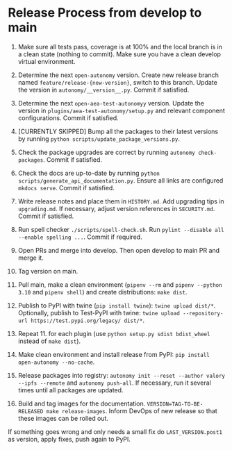 
# Release Process from develop to main

1. Make sure all tests pass, coverage is at 100% and the local branch is in a clean state (nothing to commit). Make sure you have a clean develop virtual environment. 
   
2. Determine the next `open-autonomy` version. Create new release branch named `feature/release-{new-version}`, switch to this branch. Update the version in `autonomy/__version__.py`. Commit if satisfied.

3. Determine the next `open-aea-test-autonomyy` version. Update the version in `plugins/aea-test-autonomy/setup.py` and relevant component configurations. Commit if satisfied.

4. [CURRENTLY SKIPPED] Bump all the packages to their latest versions by running `python scripts/update_package_versions.py`.

5. Check the package upgrades are correct by running `autonomy check-packages`. Commit if satisfied.

6. Check the docs are up-to-date by running `python scripts/generate_api_documentation.py`. Ensure all links are configured `mkdocs serve`. Commit if satisfied.

7. Write release notes and place them in `HISTORY.md`. Add upgrading tips in `upgrading.md`. If necessary, adjust version references in `SECURITY.md`. Commit if satisfied.

8. Run spell checker `./scripts/spell-check.sh`. Run `pylint --disable all --enable spelling ...`. Commit if required.

9. Open PRs and merge into develop. Then open develop to main PR and merge it.

10. Tag version on main.

11. Pull main, make a clean environment (`pipenv --rm` and `pipenv --python 3.10` and `pipenv shell`) and create distributions: `make dist`.

12. Publish to PyPI with twine (`pip install twine`): `twine upload dist/*`. Optionally, publish to Test-PyPI with twine:
`twine upload --repository-url https://test.pypi.org/legacy/ dist/*`.

12. Repeat 11. for each plugin (use `python setup.py sdist bdist_wheel` instead of `make dist`).

13. Make clean environment and install release from PyPI: `pip install open-autonomy --no-cache`.

14. Release packages into registry: `autonomy init --reset --author valory --ipfs --remote` and `autonomy push-all`. If necessary, run it several times until all packages are updated.

15. Build and tag images for the documentation. `VERSION=TAG-TO-BE-RELEASED make release-images`. Inform DevOps of new release so that these images can be rolled out.

If something goes wrong and only needs a small fix do `LAST_VERSION.post1` as version, apply fixes, push again to PyPI.
